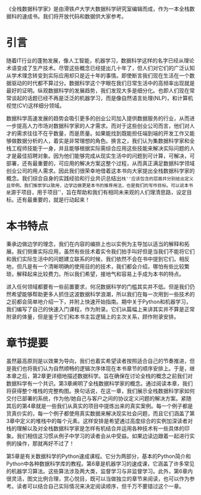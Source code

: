 《全栈数据科学家》是由滑铁卢大学大数据科学研究室编辑而成，作为一本全栈数据科的速成书。我们将开放代码和数据供大家参考。

# 引言
随着IT行业的蓬勃发展，像人工智能，机器学习，数据科学这样的名字已经从理论术语变成了生产技术。尽管这些概念已经提出几十年了，但人们对它们的广泛认知从学术理念转变到实际应用却只是近十年的事情。即使断言我们现在生活在一个数据驱动的时代都不算过分。数据科学这个字眼在我们日常生活中的高频率出现就是最好的证明。纵观数据科学的发展趋势，我们发现大多是细分化。也即人们现在常常谈起的话题已经不再是泛泛的机器学习，而是像自然语言处理(NLP)，和计算机视觉(CV)这样细分领域。

数据科学高速发展的趋势会吸引更多的创业公司加入提供数据服务的行业，从而进一步提高人力市场对数据科学家的人才需求。而对于这些创业公司而言，他们对人才的需求往往不在乎数量，而是质量。如果能找到既能担任端到端的开发工作又能够做数据分析的人，着实是非常理想的角色。换言之，我们认为集数据科学家和全栈工程师技能于一身，并且能够根据实际需综合应用这些技能来解决实际问题的人才是最佳招聘对象。因为他们能够完成从现实生活中的问题到可计算，可解决，可部署，还有最重要的，可应用的解决方案这整个过程，从而真正满足数据科学领域创业公司的用人需求。因此我们很荣幸地借着这本书向大家提出全栈数据科学家的概念。我们综合自身的实践经验和行业共识总结出``栈''应该包含的层面并分别给出定义且举例。我们推崇学以致用，边学边做更是本书的推荐用法，也是我们的写作目标。可以说本书是``源于项目，用于项目''，旨在帮助和我们有相同未来观的人们理清思路，设定目标。还有最重要的，就是行动起来！

# 本书特点
秉承边做边学的理念，我们在内容的编排上也以实例为主导加以适当的解释和拓展。我们侧重实际应用，虽然有些技术着实令我们拍手叫好但是当我们不能将它们和我们实际生活中的问题建立联系的时候，我们依然不会在书中提到它们。相反地，但凡是有一个清晰明确的使用目的的技术，我们都会介绍，哪怕有些比较繁琐，解释起来比较费力。所以我们希望，接地气和容易上手成为本书的特点。

进入任何领域都要有一些前置要求，何况数据科学的门槛其实并不低。但是我们仍然希望能够帮助更多人抓住这波数据科学浪潮，所以我们在每一次用到一些技术的之前都会简单地介绍一下，并附上快速开始指南。期中关于Python和机器学习，我们编写了自己的快速入门课程，作为附录。它们从篇幅上来讲其实并不算是正常附录的体量，但是鉴于它们和本书主旨逻辑上的主次关系，顾作附录安排。

# 章节提要
虽然最高原则是以效果为导向，我们也着实希望读者按照适合自己的节奏推进，但是我们也将我们认为自然顺畅的逻辑次序体现在本书章节的顺序安排上。于是，继本章之后，第2章更详细地描述数据科学。旨在确保在讨论全栈的概念之前我们对数据科学有一个共识。第3章阐明了全栈数据科学家的概念。通过阅读本章，我们将获得整个堆栈的完整构图。换句话说，在这一章，我们展示全栈数据科学家如何交付已部署的系统，作为他/她自己与客户之间的协议定义问题的解决方案。紧随其后的第4章就是一些我们从真实的项目中提炼出来的真实案例。每一个例子都是货真价实的，每一个例子都使用真实数据来解决现实社会问题，而且它们涵盖了第3章中定义的堆栈中的每个元素。这样安排是希望通过高度综合的实例加深读者对栈的理解以及对全栈数据科学家是怎样有机结合并运用各种技术有一些具体的印象。我们相信这习惯从例子中学习的读者会从中受益。如果边读边跟着一起进行实例的操作，那就再好不过了！

第5章是有关数据科学的Python速成课程。它分为两部分，基本的Python简介和Python中各种数据科学库的教程。第6章是机器学习的速成课，它涵盖了许多常见的机器学习算法。这些算法涉及两大类，监督学习与非监督学习。此外，第6章内很灵活，图文比例合理，赏心悦目，既可以当做独立的章节来阅读，也可以作为参考。读者可以结合自己实际情况来决定阅读顺序，但千万不要错过这个一章。